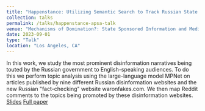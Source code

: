 ```yaml
---
title: "Happenstance: Utilizing Semantic Search to Track Russian State Media Narratives about the Russo-Ukrainian War On Reddit"
collection: talks
permalink: /talks/happenstance-apsa-talk
venue: "Mechanisms of Domination?: State Sponsored Information and Media Ecosystems at 119th American Political Science Association Annual Meeting"
date: 2023-09-01
type: "Talk"
location: "Los Angeles, CA"
---
```


In this work, we study the most prominent disinformation narratives being touted by the Russian government to English-speaking audiences. To do this we perform topic analysis using the large-language model MPNet on articles published by nine different Russian disinformation websites and the new Russian "fact-checking" website waronfakes.com. We then map Reddit comments to the topics being promoted by these disinformation websites.
[Slides](https://www.hanshanley.com/files/Happenstance-APSA-1.pdf)
[Full paper](https://www.hanshanley.com/files/happenstance.pdf)

